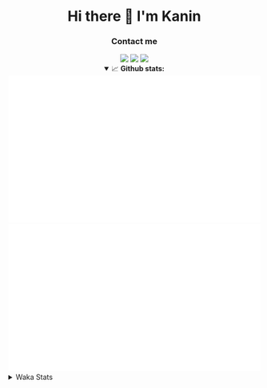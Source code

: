<div align="center">
 <h1>Hi there 👋 I'm Kanin</h1>
 <h3>Contact me</h3>
 <a href="mailto:im@kanin.dev"><img src="https://img.shields.io/badge/gmail-%23D14836.svg?&style=for-the-badge&logo=gmail&logoColor=white"/></a>
 <a href="https://twitter.com/KaninTwt"><img src="https://img.shields.io/badge/twitter-%231DA1F2.svg?&style=for-the-badge&logo=twitter&logoColor=white"/></a>
 <a href="https://www.linkedin.com/in/KaninDev"><img src="https://img.shields.io/badge/linkedin-%230077B5.svg?&style=for-the-badge&logo=linkedin&logoColor=white"/></a>
<details open>
  <summary>📈 <b>Github stats:</b></summary>
  <img src="https://github.com/Kanin/Kanin/blob/master/scripts/GitHubStats/generated/overview.svg"/>
  <img src="https://github.com/Kanin/Kanin/blob/master/scripts/GitHubStats/generated/languages.svg"/>
</details>
</div>

<details>
 <summary>Waka Stats</summary>

<!--START_SECTION:waka-->
![Code Time](http://img.shields.io/badge/Code%20Time-2%2C314%20hrs%2022%20mins-blue)

![Profile Views](http://img.shields.io/badge/Profile%20Views-0-blue)

![Lines of code](https://img.shields.io/badge/From%20Hello%20World%20I%27ve%20Written-589.1%20thousand%20lines%20of%20code-blue)

**🐱 My GitHub Data** 

> 📦 107.6 kB Used in GitHub's Storage 
 > 
> 🚫 Not Opted to Hire
 > 
> 📜 24 Public Repositories 
 > 
> 🔑 14 Private Repositories 
 > 
**I'm an Early 🐤** 

```text
🌞 Morning                2388 commits        ███████░░░░░░░░░░░░░░░░░░   26.23 % 
🌆 Daytime                2754 commits        ████████░░░░░░░░░░░░░░░░░   30.25 % 
🌃 Evening                2629 commits        ███████░░░░░░░░░░░░░░░░░░   28.87 % 
🌙 Night                  1334 commits        ████░░░░░░░░░░░░░░░░░░░░░   14.65 % 
```
📅 **I'm Most Productive on Monday** 

```text
Monday                   1753 commits        █████░░░░░░░░░░░░░░░░░░░░   19.25 % 
Tuesday                  1274 commits        ███░░░░░░░░░░░░░░░░░░░░░░   13.99 % 
Wednesday                910 commits         ██░░░░░░░░░░░░░░░░░░░░░░░   09.99 % 
Thursday                 1392 commits        ████░░░░░░░░░░░░░░░░░░░░░   15.29 % 
Friday                   1520 commits        ████░░░░░░░░░░░░░░░░░░░░░   16.69 % 
Saturday                 889 commits         ██░░░░░░░░░░░░░░░░░░░░░░░   09.76 % 
Sunday                   1367 commits        ████░░░░░░░░░░░░░░░░░░░░░   15.01 % 
```


📊 **This Week I Spent My Time On** 

```text
🕑︎ Time Zone: America/New_York

💬 Programming Languages: 
Python                   4 hrs 40 mins       ████████████████████░░░░░   78.80 % 
Bash                     15 mins             █░░░░░░░░░░░░░░░░░░░░░░░░   04.22 % 
Text                     14 mins             █░░░░░░░░░░░░░░░░░░░░░░░░   04.21 % 
Markdown                 14 mins             █░░░░░░░░░░░░░░░░░░░░░░░░   04.09 % 
virtualenv               13 mins             █░░░░░░░░░░░░░░░░░░░░░░░░   03.83 % 

🔥 Editors: 
PyCharm                  5 hrs 55 mins       █████████████████████████   100.00 % 

🐱‍💻 Projects: 
Smoke                    3 hrs 18 mins       ██████████████░░░░░░░░░░░   55.88 % 
ModMail                  2 hrs 30 mins       ███████████░░░░░░░░░░░░░░   42.26 % 
SmokesBoteeeee           3 mins              ░░░░░░░░░░░░░░░░░░░░░░░░░   00.96 % 
Unknown Project          2 mins              ░░░░░░░░░░░░░░░░░░░░░░░░░   00.83 % 
Community-Bot            0 secs              ░░░░░░░░░░░░░░░░░░░░░░░░░   00.08 % 

💻 Operating System: 
Windows                  5 hrs 55 mins       █████████████████████████   100.00 % 
```

**I Mostly Code in Python** 

```text
Python                   31 repos            ████████████████░░░░░░░░░   65.96 % 
Java                     4 repos             ██░░░░░░░░░░░░░░░░░░░░░░░   08.51 % 
HTML                     3 repos             ██░░░░░░░░░░░░░░░░░░░░░░░   06.38 % 
TypeScript               2 repos             █░░░░░░░░░░░░░░░░░░░░░░░░   04.26 % 
Kotlin                   2 repos             █░░░░░░░░░░░░░░░░░░░░░░░░   04.26 % 
```



**Timeline**

![Lines of Code chart](https://raw.githubusercontent.com/Kanin/Kanin/master/assets/bar_graph.png)


 Last Updated on 30/03/2024 06:33:10 UTC
<!--END_SECTION:waka-->
</details>
